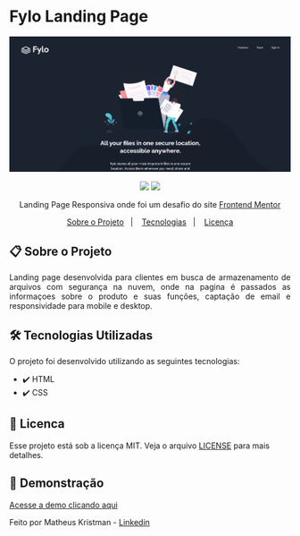 # Fylo Landing Page


<p align="center">
   <img src="https://github.com/MatheusKristman/Fylo-Landing-Page/blob/main/Fylo-Dark-Landing-Page.png" alt="FyloLandingPage"/>
</p>

<p align="center">	
    <a href = "mailto:kristman058@gmail.com"><img src="https://img.shields.io/badge/-Gmail-%23333?style=for-the-badge&logo=gmail&logoColor=white" target="_blank"></a>
  <a href="https://www.linkedin.com/in/matheus-kristman-07a947171/" target="_blank"><img src="https://img.shields.io/badge/LinkedIn-0077B5?style=for-the-badge&logo=linkedin&logoColor=whitesssssss" target="_blank"></a>
  </a>
<div align="center">
   Landing Page Responsiva onde foi um desafio do site <a href="https://www.frontendmentor.io/home">Frontend Mentor</a>
</div>

<p align="center">
  <a href="#clipboard-sobre-o-projeto">Sobre o Projeto</a>&nbsp;&nbsp;&nbsp;|&nbsp;&nbsp;&nbsp;
  <a href="#hammer_and_wrench-tecnologias-utilizadas">Tecnologias</a>&nbsp;&nbsp;&nbsp;|&nbsp;&nbsp;&nbsp;
  <a href="#closed_book-licenca">Licença</a>
</p>

## :clipboard: Sobre o Projeto

<p align="justify">
Landing page desenvolvida para clientes em busca de armazenamento de arquivos com segurança na nuvem, onde na pagina é passados as informaçoes sobre o produto e suas funções, captação de email e responsividade para mobile e desktop.
</p>

## :hammer_and_wrench: Tecnologias Utilizadas

O projeto foi desenvolvido utilizando as seguintes tecnologias:

* :heavy_check_mark: HTML
* :heavy_check_mark: CSS

## :closed_book: Licenca

Esse projeto está sob a licença MIT. Veja o arquivo [LICENSE](https://github.com/MatheusKristman/Fylo-Landing-Page/blob/main/LICENSE) para mais detalhes.

## 		:camera_flash: **Demonstração**
  
<a href="https://matheuskristman.github.io/Fylo-Landing-Page/">Acesse a demo clicando aqui</a>
  
Feito por Matheus Kristman -  <a href="https://www.linkedin.com/in/matheus-kristman-07a947171/">Linkedin</a>
